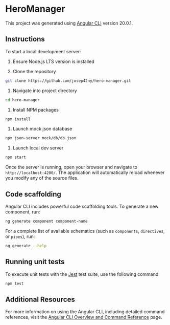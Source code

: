 # HeroManager

This project was generated using [Angular CLI](https://github.com/angular/angular-cli) version 20.0.1.

## Instructions

To start a local development server:

1. Ensure Node.js LTS version is installed

1. Clone the repository

```bash
git clone https://github.com/josep42ny/hero-manager.git
```

1. Navigate into project directory

```bash
cd hero-manager
```

1. Install NPM packages

```bash
npm install
```

1. Launch mock json database

```bash
npx json-server mock/db/db.json
```

1. Launch local dev server

```bash
npm start
```

Once the server is running, open your browser and navigate to `http://localhost:4200/`. The application will automatically reload whenever you modify any of the source files.

## Code scaffolding

Angular CLI includes powerful code scaffolding tools. To generate a new component, run:

```bash
ng generate component component-name
```

For a complete list of available schematics (such as `components`, `directives`, or `pipes`), run:

```bash
ng generate --help
```

## Running unit tests

To execute unit tests with the [Jest](https://github.com/jestjs/jest) test suite, use the following command:

```bash
npm test
```

## Additional Resources

For more information on using the Angular CLI, including detailed command references, visit the [Angular CLI Overview and Command Reference](https://angular.dev/tools/cli) page.
